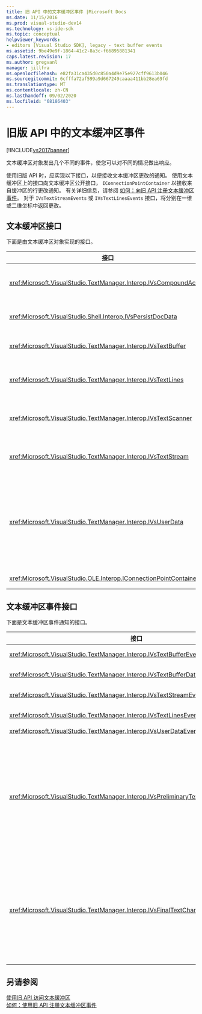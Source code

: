 ```yaml
---
title: 旧 API 中的文本缓冲区事件 |Microsoft Docs
ms.date: 11/15/2016
ms.prod: visual-studio-dev14
ms.technology: vs-ide-sdk
ms.topic: conceptual
helpviewer_keywords:
- editors [Visual Studio SDK], legacy - text buffer events
ms.assetid: 9be49e9f-1864-41c2-8a3c-f66895881341
caps.latest.revision: 17
ms.author: gregvanl
manager: jillfra
ms.openlocfilehash: e82fa31ca435d0c850a4d9e75e927cff9613b046
ms.sourcegitcommit: 6cfffa72af599a9d667249caaaa411bb28ea69fd
ms.translationtype: MT
ms.contentlocale: zh-CN
ms.lasthandoff: 09/02/2020
ms.locfileid: "68186403"
---
```

# <a name="text-buffer-events-in-the-legacy-api"></a>旧版 API 中的文本缓冲区事件
[!INCLUDE[vs2017banner](../includes/vs2017banner.md)]

文本缓冲区对象发出几个不同的事件，使您可以对不同的情况做出响应。  
  
 使用旧版 API 时，应实现以下接口，以便接收文本缓冲区更改的通知。 使用文本缓冲区上的接口向文本缓冲区公开接口， `IConnectionPointContainer` 以接收来自缓冲区的行更改通知。 有关详细信息，请参阅 [如何：向旧 API 注册文本缓冲区事件](../extensibility/how-to-register-for-text-buffer-events-with-the-legacy-api.md)。 对于 `IVsTextStreamEvents` 或 `IVsTextLinesEvents` 接口，将分别在一维或二维坐标中返回更改。  
  
## <a name="text-buffer-interfaces"></a>文本缓冲区接口  
 下面是由文本缓冲区对象实现的接口。  
  
|接口|说明|  
|---------------|-----------------|  
|<xref:Microsoft.VisualStudio.TextManager.Interop.IVsCompoundAction>|启用复合操作 (即，) 中的单个撤消/重做单元分组的操作。|  
|<xref:Microsoft.VisualStudio.Shell.Interop.IVsPersistDocData>|启用由文本缓冲区管理的文档数据的持久性。|  
|<xref:Microsoft.VisualStudio.TextManager.Interop.IVsTextBuffer>|提供基本服务;由许多客户端使用。|  
|<xref:Microsoft.VisualStudio.TextManager.Interop.IVsTextLines>|使用二维坐标提供读写功能。 继承自 `IVsTextBuffer`。|  
|<xref:Microsoft.VisualStudio.TextManager.Interop.IVsTextScanner>|为缓冲区中的文本提供快速、面向流的顺序访问。|  
|<xref:Microsoft.VisualStudio.TextManager.Interop.IVsTextStream>|使用一维坐标提供读写功能。 继承自 `IVsTextBuffer`。|  
|<xref:Microsoft.VisualStudio.TextManager.Interop.IVsUserData>|提供对属性的泛型集合的访问。 最重要的属性是缓冲区的名称或名字对象。 可以通过创建 GUID 并将其用作密钥，在缓冲区中存储你自己的随机数据。|  
|<xref:Microsoft.VisualStudio.OLE.Interop.IConnectionPointContainer>|支持事件的连接点。|  
  
## <a name="text-buffer-event-interfaces"></a>文本缓冲区事件接口  
 下面是文本缓冲区事件通知的接口。  
  
|接口|说明|  
|---------------|-----------------|  
|<xref:Microsoft.VisualStudio.TextManager.Interop.IVsTextBufferEvents>|当新语言服务与文本缓冲区关联时，通知客户端。|  
|<xref:Microsoft.VisualStudio.TextManager.Interop.IVsTextBufferDataEvents>|当初始化文本缓冲区和对文本缓冲区中的数据进行更改时通知客户端。|  
|<xref:Microsoft.VisualStudio.TextManager.Interop.IVsTextStreamEvents>|向客户端通知基础文本缓冲区在一维坐标中的更改。|  
|<xref:Microsoft.VisualStudio.TextManager.Interop.IVsTextLinesEvents>|向客户端通知基础文本缓冲区在二维坐标中的更改。|  
|<xref:Microsoft.VisualStudio.TextManager.Interop.IVsUserDataEvents>|通知客户端用户数据的更改。|  
|<xref:Microsoft.VisualStudio.TextManager.Interop.IVsPreliminaryTextChangeCommitEvents>|通知客户端上一次提交手势触发事件，并提供文本范围更改。 `IVsPreliminaryTextChangeCommitEvents`响应 "撤消" 或 "重做" 命令时，不会触发接口。 仅对具有撤消管理器的缓冲区触发事件。 `IVsPreliminaryTextChangeCommitEvents` 在其他事件（如非常列表）之前激发，以确保在提交更改之前其他事件不会更改文本。 你的 VSPackage 必须监视 `IVsPreliminaryTextChangeCommitEvents` 接口或 `IVsFinalTextChangeCommitEvents` 接口，而不是两者都监视。|  
|<xref:Microsoft.VisualStudio.TextManager.Interop.IVsFinalTextChangeCommitEvents>|通知客户端上一次提交手势触发事件，并提供文本范围更改。 `IVsFinalTextChangeCommitEvents`响应 "撤消" 或 "重做" 命令时，不会触发接口。 仅对具有撤消管理器的缓冲区触发事件。 `IVsFinalTextChangeCommitEvents` 仅供语言服务或其他对编辑具有完全控制的对象使用。 你的 VSPackage 必须监视 `IVsPreliminaryTextChangeCommitEvents` 接口或 `IVsFinalTextChangeCommitEvents` 接口，而不是两者都监视。|  
  
## <a name="see-also"></a>另请参阅  
 [使用旧 API 访问文本缓冲区](../extensibility/accessing-the-text-buffer-by-using-the-legacy-api.md)   
 [如何：使用旧 API 注册文本缓冲区事件](../extensibility/how-to-register-for-text-buffer-events-with-the-legacy-api.md)
